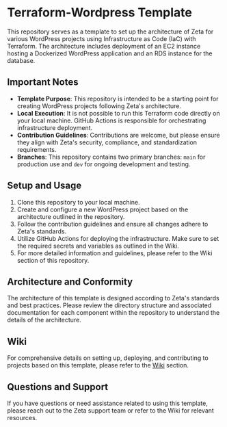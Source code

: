 # Terraform-Wordpress Template

This repository serves as a template to set up the architecture of Zeta for various WordPress projects using Infrastructure as Code (IaC) with Terraform. The architecture includes deployment of an EC2 instance hosting a Dockerized WordPress application and an RDS instance for the database.

## Important Notes

- **Template Purpose**: This repository is intended to be a starting point for creating WordPress projects following Zeta's architecture.
- **Local Execution**: It is not possible to run this Terraform code directly on your local machine. GitHub Actions is responsible for orchestrating infrastructure deployment.
- **Contribution Guidelines**: Contributions are welcome, but please ensure they align with Zeta's security, compliance, and standardization requirements.
- **Branches**: This repository contains two primary branches: `main` for production use and `dev` for ongoing development and testing.

## Setup and Usage

1. Clone this repository to your local machine.
2. Create and configure a new WordPress project based on the architecture outlined in the repository.
3. Follow the contribution guidelines and ensure all changes adhere to Zeta's standards.
4. Utilize GitHub Actions for deploying the infrastructure. Make sure to set the required secrets and variables as outlined in the Wiki.
5. For more detailed information and guidelines, please refer to the Wiki section of this repository.

## Architecture and Conformity

The architecture of this template is designed according to Zeta's standards and best practices. Please review the directory structure and associated documentation for each component within the repository to understand the details of the architecture.

## Wiki

For comprehensive details on setting up, deploying, and contributing to projects based on this template, please refer to the [Wiki](link_to_wiki) section.

## Questions and Support

If you have questions or need assistance related to using this template, please reach out to the Zeta support team or refer to the Wiki for relevant resources.

